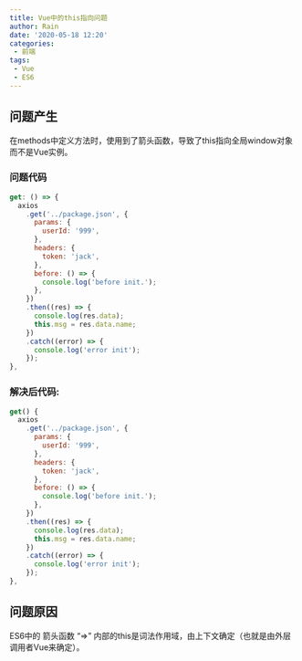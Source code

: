 ```yaml
---
title: Vue中的this指向问题
author: Rain
date: '2020-05-18 12:20'
categories:
 - 前端
tags:
 - Vue
 - ES6
---
```


<Boxx/>

## 问题产生

在methods中定义方法时，使用到了箭头函数，导致了this指向全局window对象而不是Vue实例。

### 问题代码

```JavaScript
get: () => {
  axios
    .get('../package.json', {
      params: {
        userId: '999',
      },
      headers: {
        token: 'jack',
      },
      before: () => {
        console.log('before init.');
      },
    })
    .then((res) => {
      console.log(res.data);
      this.msg = res.data.name;
    })
    .catch((error) => {
      console.log('error init');
    });
},
```

### 解决后代码:

```JavaScript
get() {
  axios
    .get('../package.json', {
      params: {
        userId: '999',
      },
      headers: {
        token: 'jack',
      },
      before: () => {
        console.log('before init.');
      },
    })
    .then((res) => {
      console.log(res.data);
      this.msg = res.data.name;
    })
    .catch((error) => {
      console.log('error init');
    });
},
```

## 问题原因

ES6中的 箭头函数 “=>” 内部的this是词法作用域，由上下文确定（也就是由外层调用者Vue来确定）。

<Vssue :title="$title" />
